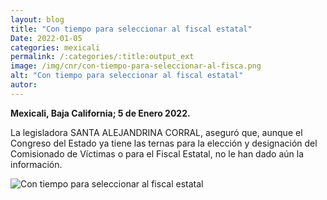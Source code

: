 ```yaml
---
layout: blog
title: "Con tiempo para seleccionar al fiscal estatal"
Date: 2022-01-05
categories: mexicali
permalink: /:categories/:title:output_ext
image: /img/cnr/con-tiempo-para-seleccionar-al-fisca.png
alt: "Con tiempo para seleccionar al fiscal estatal"
autor:
---
```


**Mexicali, Baja California; 5 de Enero 2022.** 

La legisladora SANTA ALEJANDRINA CORRAL, aseguró que, aunque el Congreso del Estado ya tiene las ternas para la elección y designación del Comisionado de Víctimas o para el Fiscal Estatal, no le han dado aún la información.

<div id="carouselExampleSlidesOnly" class="carousel slide" data-ride="carousel">
  <div class="carousel-inner">
    <div class="carousel-item active">
       <img class="d-block w-100" src="/img/cnr/con-tiempo-para-seleccionar-al-fisca.png" loading="lazy"  alt="Con tiempo para seleccionar al fiscal estatal">
    </div>
  </div>
</div>